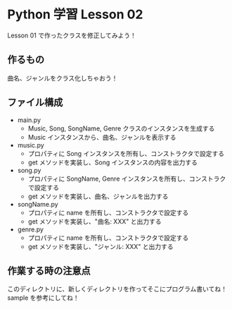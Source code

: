 # Python 学習 Lesson 02
Lesson 01 で作ったクラスを修正してみよう！

## 作るもの
曲名、ジャンルをクラス化しちゃおう！

## ファイル構成
- main.py
  - Music, Song, SongName, Genre クラスのインスタンスを生成する
  - Music インスタンスから、曲名、ジャンルを表示する
- music.py
  - プロパティに Song インスタンスを所有し、コンストラクタで設定する
  - get メソッドを実装し、Song インスタンスの内容を出力する
- song.py
  - プロパティに SongName, Genre インスタンスを所有し、コンストラクで設定する
  - get メソッドを実装し、曲名、ジャンルを出力する
- songName.py
  - プロパティに name を所有し、コンストラクタで設定する
  - get メソッドを実装し、"曲名: XXX" と出力する
- genre.py
  - プロパティに name を所有し、コンストラクタで設定する
  - get メソッドを実装し、"ジャンル: XXX" と出力する

## 作業する時の注意点
このディレクトリに、新しくディレクトリを作ってそこにプログラム書いてね！
sample を参考にしてね！
